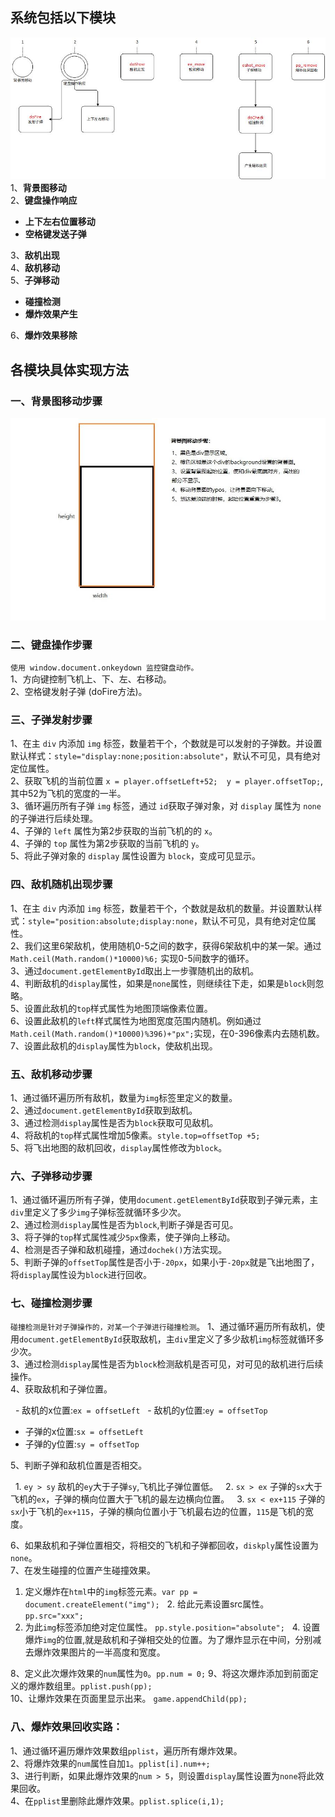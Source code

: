 ## 系统包括以下模块

![image](https://github.com/zhanghonged/scripts/blob/master/planwar/images/modul.jpg)
1、<b>背景图移动</b><br>
2、<b>键盘操作响应</b>

- <b>上下左右位置移动</b>
- <b>空格键发送子弹</b>

3、<b>敌机出现</b><br>
4、<b>敌机移动</b><br>
5、<b>子弹移动</b>

- <b>碰撞检测</b>
- <b>爆炸效果产生</b>

6、<b>爆炸效果移除</b>

## 各模块具体实现方法

### 一、背景图移动步骤
![image](https://github.com/zhanghonged/scripts/blob/master/planwar/images/mapmove.jpg)

### 二、键盘操作步骤
`使用 window.document.onkeydown 监控键盘动作。`<br>
1、方向键控制飞机上、下、左、右移动。<br>
2、空格键发射子弹 (doFire方法)。

### 三、子弹发射步骤
1、在主 `div` 内添加 `img` 标签，数量若干个，个数就是可以发射的子弹数。并设置默认样式：`style="display:none;position:absolute"`，默认不可见，具有绝对定位属性。<br>
2、获取飞机的当前位置 `x = player.offsetLeft+52;  y = player.offsetTop;`, 其中52为飞机的宽度的一半。<br>
3、循环遍历所有子弹 `img` 标签，通过 `id`获取子弹对象，对 `display` 属性为 `none` 的子弹进行后续处理。<br>
4、子弹的 `left` 属性为第2步获取的当前飞机的的 `x`。<br>
4、子弹的 `top` 属性为第2步获取的当前飞机的 `y`。<br>
5、将此子弹对象的 `display` 属性设置为 `block`，变成可见显示。

### 四、敌机随机出现步骤
1、在主 `div` 内添加 `img` 标签，数量若干个，个数就是敌机的数量。并设置默认样式：`style="position:absolute;display:none`，默认不可见，具有绝对定位属性。<br>
2、我们这里6架敌机，使用随机0-5之间的数字，获得6架敌机中的某一架。通过 `Math.ceil(Math.random()*10000)%6;` 实现0-5间数字的循环。<br>
3、通过`document.getElementById`取出上一步骤随机出的敌机。<br>
4、判断敌机的`display`属性，如果是`none`属性，则继续往下走，如果是`block`则忽略。<br>
5、设置此敌机的`top`样式属性为地图顶端像素位置。<br>
6、设置此敌机的`left`样式属性为地图宽度范围内随机。例如通过`Math.ceil(Math.random()*10000)%396)+"px";`实现，在0-396像素内去随机数。<br>
7、设置此敌机的`display`属性为`block`，使敌机出现。


### 五、敌机移动步骤
1、通过循环遍历所有敌机，数量为`img`标签里定义的数量。<br>
2、通过`document.getElementById`获取到敌机。<br>
3、通过检测`display`属性是否为`block`获取可见敌机。<br>
4、将敌机的`top`样式属性增加5像素。`style.top=offsetTop +5;`<br>
5、将飞出地图的敌机回收，`display`属性修改为`block`。

### 六、子弹移动步骤
1、通过循环遍历所有子弹，使用`document.getElementById`获取到子弹元素，主`div`里定义了多少`img`子弹标签就循环多少次。<br>
2、通过检测`display`属性是否为`block`,判断子弹是否可见。<br>
3、将子弹的`top`样式属性减少`5px`像素，使子弹向上移动。<br>
4、检测是否子弹和敌机碰撞，通过`dochek()`方法实现。<br>
5、判断子弹的`offsetTop`属性是否小于`-20px`，如果小于`-20px`就是飞出地图了，将`display`属性设为`block`进行回收。

### 七、碰撞检测步骤
`碰撞检测是针对子弹操作的，对某一个子弹进行碰撞检测`。
1、通过循环遍历所有敌机，使用`document.getElementById`获取敌机，主`div`里定义了多少敌机`img`标签就循环多少次。<br>
3、通过检测`display`属性是否为`block`检测敌机是否可见，对可见的敌机进行后续操作。<br>
4、获取敌机和子弹位置。

   - 敌机的x位置:`ex = offsetLeft`
   - 敌机的y位置:`ey = offsetTop`
   - 子弹的x位置:`sx = offsetLeft`
   - 子弹的y位置:`sy = offsetTop`

5、判断子弹和敌机位置是否相交。

   1. `ey > sy` 敌机的`ey`大于子弹`sy`,飞机比子弹位置低。
   2. `sx > ex` 子弹的`sx`大于飞机的`ex`，子弹的横向位置大于飞机的最左边横向位置。
   3. `sx < ex+115` 子弹的`sx`小于飞机的`ex+115`，子弹的横向位置小于飞机最右边的位置，`115`是飞机的宽度。

6、如果敌机和子弹位置相交，将相交的飞机和子弹都回收，`diskply`属性设置为`none`。<br>
7、在发生碰撞的位置产生碰撞效果。

   1. 定义爆炸在`html`中的`img`标签元素。`var pp = document.createElement("img");` 
   2. 给此元素设置src属性。`pp.src="xxx";`
   3. 为此`img`标签添加绝对定位属性。 `pp.style.position="absolute";`
   4. 设置爆炸`img`的位置,就是敌机和子弹相交处的位置。为了爆炸显示在中间，分别减去爆炸效果图片的一半高度和宽度。

8、定义此次爆炸效果的`num`属性为`0`。`pp.num = 0;`
9、将这次爆炸添加到前面定义的爆炸数组里。`pplist.push(pp);`<br>
10、让爆炸效果在页面里显示出来。 `game.appendChild(pp);`


### 八、爆炸效果回收实路：
1、通过循环遍历爆炸效果数组`pplist`，遍历所有爆炸效果。<br>
2、将爆炸效果的`num`属性自加`1`。`pplist[i].num++;`<br>
3、进行判断，如果此爆炸效果的`num > 5`，则设置`display`属性设置为`none`将此效果回收。<br>
4、在`pplist`里删除此爆炸效果。`pplist.splice(i,1);`
